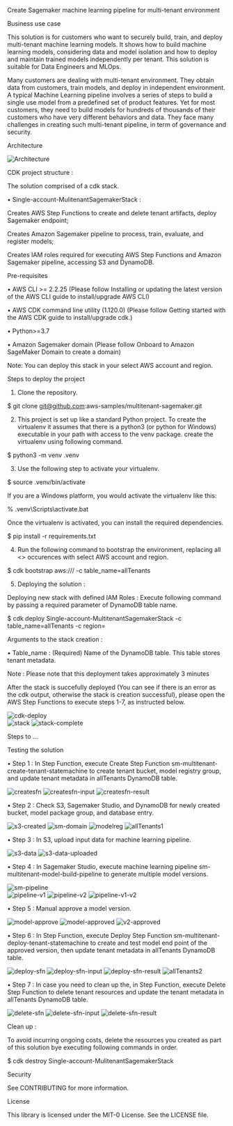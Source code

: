 Create Sagemaker machine learning pipeline for multi-tenant environment

Business use case

This solution is for customers who want to securely build, train, and deploy multi-tenant machine learning models. It shows how to build machine learning models, considering data and model isolation and how to deploy and maintain trained models independently per tenant. This solution is suitable for Data Engineers and MLOps.

Many customers are dealing with multi-tenant environment. They obtain data from customers, train models, and deploy in independent environment. A typical Machine Learning pipeline involves a series of steps to build a single use model from a predefined set of product features. Yet for most customers, they need to build models for hundreds of thousands of their customers who have very different behaviors and data. They face many challenges in creating such multi-tenant pipeline, in term of governance and security.

Architecture

![Architecture](./images/Architecture.jpg)   

CDK project structure :

The solution comprised of a cdk stack.

•	Single-account-MulitenantSagemakerStack : 

Creates AWS Step Functions to create and delete tenant artifacts, deploy Sagemaker endpoint; 

Creates Amazon Sagemaker pipeline to process, train, evaluate, and register models; 

Creates IAM roles required for executing AWS Step Functions and Amazon Sagemaker pipeline, accessing S3 and DynamoDB.

Pre-requisites

•	AWS CLI >= 2.2.25 (Please follow Installing or updating the latest version of the AWS CLI guide to install/upgrade AWS CLI)

•	AWS CDK command line utility (1.120.0) (Please follow Getting started with the AWS CDK guide to install/upgrade cdk.)

•	Python>=3.7

•	Amazon Sagemaker domain (Please follow Onboard to Amazon SageMaker Domain to create a domain)

Note: You can deploy this stack in your select AWS account and region.

Steps to deploy the project

1.	Clone the repository.

$ git clone git@github.com:aws-samples/multitenant-sagemaker.git

2.	This project is set up like a standard Python project. To create the virtualenv it assumes that there is a python3 (or python for Windows) executable in your path with access to the venv package. create the virtualenv using following command.

$ python3 -m venv .venv 

3.	Use the following step to activate your virtualenv.

$ source .venv/bin/activate

If you are a Windows platform, you would activate the virtualenv like this:

% .venv\Scripts\activate.bat

Once the virtualenv is activated, you can install the required dependencies.

$ pip install -r requirements.txt

4.	Run the following command to bootstrap the environment, replacing all <> occurences with select AWS account and region.

$ cdk bootstrap aws://<aws-account>/<region> -c table_name=allTenants

5.	Deploying the solution :

Deploying new stack with defined IAM Roles : Execute following command by passing a required parameter of DynamoDB table name.

$ cdk deploy Single-account-MultitenantSagemakerStack -c table_name=allTenants -c region=<region>

Arguments to the stack creation :

•	Table_name : (Required) Name of the DynamoDB table. This table stores tenant metadata.

Note : Please note that this deployment takes approximately 3 minutes

After the stack is succefully deployed (You can see if there is an error as the cdk output, otherwise the stack is creation successful), please open the AWS Step Functions to execute steps 1-7, as instructed below.

![cdk-deploy](./images/cdk-deploy.jpg)   
![stack](./images/stack.jpg) 
![stack-complete](./images/stack-complete.jpg) 

Steps to …

Testing the solution

•	Step 1 : In Step Function, execute Create Step Function sm-multitenant-create-tenant-statemachine to create tenant bucket, model registry group, and update tenant metadata in allTenants DynamoDB table.

![createsfn](./images/create-sfn.jpg) 
![createsfn-input](./images/create-sfn-input.jpg) 
![createsfn-result](./images/create-sfn-result.jpg) 
 
•	Step 2 : Check S3, Sagemaker Studio, and DynamoDB for newly created bucket, model package group, and database entry.

![s3-created](./images/bucket-created.jpg) 
![sm-domain](./images/sm-domain.jpg)
![modelreg](./images/modelreg.jpg)
![allTenants1](./images/allTenants1.jpg) 
 
•	Step 3 : In S3, upload input data for machine learning pipeline.

![s3-data](./images/s3-data.jpg) 
![s3-data-uploaded](./images/s3-data-uploaded.jpg) 

•	Step 4 : In Sagemaker Studio, execute machine learning pipeline sm-multitenant-model-build-pipeline to generate multiple model versions.

![sm-pipeline](./images/sm-pipeline.jpg)  
![pipeline-v1](./images/pipeline-v1.jpg)
![pipeline-v2](./images/pipeline-v2.jpg)
![pipeline-v1-v2](./images/pipeline-v1-v2.jpg)
  
•	Step 5 : Manual approve a model version.

![model-approve](./images/model-approve.jpg)
![model-approved](./images/model-approved.jpg)
![v2-approved](./imagesv2-approved.jpg)
 
•	Step 6 : In Step Function, execute Deploy Step Function sm-multitenant-deploy-tenant-statemachine to create and test model end point of the approved version, then update tenant metadata in allTenants DynamoDB table.

![deploy-sfn](./images/deploy-sfn.jpg) 
![deploy-sfn-input](./images/deploy-sfn-input.jpg) 
![deploy-sfn-result](./images/deploy-sfn-result.jpg) 
![allTenants2](./images/allTenants2.jpg) 

•	Step 7 : In case you need to clean up the, in Step Function, execute Delete Step Function to delete tenant resources and update the tenant metadata in allTenants DynamoDB table.

![delete-sfn](./images/delete-sfn.jpg) 
![delete-sfn-input](./images/delete-sfn-input.jpg) 
![delete-sfn-result](./images/delete-sfn-result.jpg) 
 
Clean up :

To avoid incurring ongoing costs, delete the resources you created as part of this solution bye executing following commands in order.

$ cdk destroy Single-account-MulitenantSagemakerStack

Security

See CONTRIBUTING for more information.

License

This library is licensed under the MIT-0 License. See the LICENSE file.
